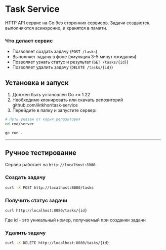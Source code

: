 # Task Service

HTTP API сервис на Go без сторонних сервисов. Задачи создаются, выполняются асинхронно, и хранятся в памяти.

### Что делает сервис

* Позволяет создать задачу (`POST /tasks`)
* Выполняет задачу в фоне (эмуляция 3-5 минут ожидания)
* Позволяет узнать статус и результат (`GET /tasks/{id}`)
* Позволяет удалить задачу (`DELETE /tasks/{id}`)


## Установка и запуск

1. Должен быть установлен Go >= 1.22
2. Необходимо клонировать или скачать репозиторий
github.com/iktkhor/task-service
3. Перейдите в папку и запустите сервер:

```bash
# Путь указан от корня репозитория
cd cmd/server

go run .
```

---

## Ручное тестирование

Сервер работает на `http://localhost:8080`.

### Создать задачу

```bash
curl -X POST http://localhost:8080/tasks
```

### Получить статус задачи

```bash
curl http://localhost:8080/tasks/{id}
```
Где id - это уникальный номер, получаемый при создании задачи

### Удалить задачу

```bash
curl -X DELETE http://localhost:8080/tasks/{id}
```